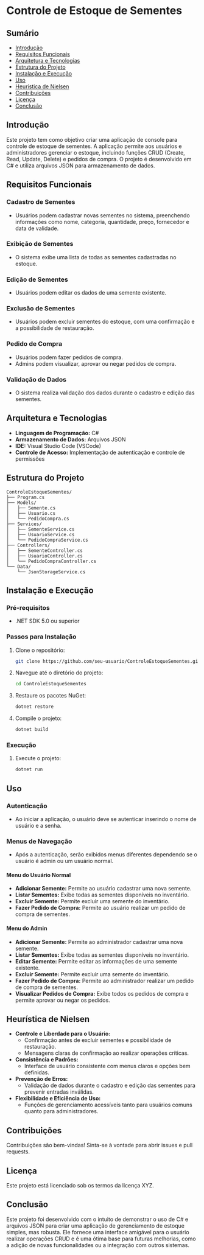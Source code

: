 
# Controle de Estoque de Sementes

## Sumário
- [Introdução](#introdução)
- [Requisitos Funcionais](#requisitos-funcionais)
- [Arquitetura e Tecnologias](#arquitetura-e-tecnologias)
- [Estrutura do Projeto](#estrutura-do-projeto)
- [Instalação e Execução](#instalação-e-execução)
- [Uso](#uso)
- [Heurística de Nielsen](#heurística-de-nielsen)
- [Contribuições](#contribuições)
- [Licença](#licença)
- [Conclusão](#conclusão)

## Introdução
Este projeto tem como objetivo criar uma aplicação de console para controle de estoque de sementes. A aplicação permite aos usuários e administradores gerenciar o estoque, incluindo funções CRUD (Create, Read, Update, Delete) e pedidos de compra. O projeto é desenvolvido em C# e utiliza arquivos JSON para armazenamento de dados.

## Requisitos Funcionais
### Cadastro de Sementes
- Usuários podem cadastrar novas sementes no sistema, preenchendo informações como nome, categoria, quantidade, preço, fornecedor e data de validade.

### Exibição de Sementes
- O sistema exibe uma lista de todas as sementes cadastradas no estoque.

### Edição de Sementes
- Usuários podem editar os dados de uma semente existente.

### Exclusão de Sementes
- Usuários podem excluir sementes do estoque, com uma confirmação e a possibilidade de restauração.

### Pedido de Compra
- Usuários podem fazer pedidos de compra.
- Admins podem visualizar, aprovar ou negar pedidos de compra.

### Validação de Dados
- O sistema realiza validação dos dados durante o cadastro e edição das sementes.

## Arquitetura e Tecnologias
- **Linguagem de Programação:** C#
- **Armazenamento de Dados:** Arquivos JSON
- **IDE:** Visual Studio Code (VSCode)
- **Controle de Acesso:** Implementação de autenticação e controle de permissões

## Estrutura do Projeto
```
ControleEstoqueSementes/
├── Program.cs
├── Models/
│   ├── Semente.cs
│   ├── Usuario.cs
│   └── PedidoCompra.cs
├── Services/
│   ├── SementeService.cs
│   ├── UsuarioService.cs
│   └── PedidoCompraService.cs
├── Controllers/
│   ├── SementeController.cs
│   ├── UsuarioController.cs
│   └── PedidoCompraController.cs
└── Data/
    └── JsonStorageService.cs
```

## Instalação e Execução
### Pré-requisitos
- .NET SDK 5.0 ou superior

### Passos para Instalação
1. Clone o repositório:
   ```bash
   git clone https://github.com/seu-usuario/ControleEstoqueSementes.git
   ```
2. Navegue até o diretório do projeto:
   ```bash
   cd ControleEstoqueSementes
   ```
3. Restaure os pacotes NuGet:
   ```bash
   dotnet restore
   ```
4. Compile o projeto:
   ```bash
   dotnet build
   ```

### Execução
1. Execute o projeto:
   ```bash
   dotnet run
   ```

## Uso
### Autenticação
- Ao iniciar a aplicação, o usuário deve se autenticar inserindo o nome de usuário e a senha.

### Menus de Navegação
- Após a autenticação, serão exibidos menus diferentes dependendo se o usuário é admin ou um usuário normal.

#### Menu do Usuário Normal
- **Adicionar Semente:** Permite ao usuário cadastrar uma nova semente.
- **Listar Sementes:** Exibe todas as sementes disponíveis no inventário.
- **Excluir Semente:** Permite excluir uma semente do inventário.
- **Fazer Pedido de Compra:** Permite ao usuário realizar um pedido de compra de sementes.

#### Menu do Admin
- **Adicionar Semente:** Permite ao administrador cadastrar uma nova semente.
- **Listar Sementes:** Exibe todas as sementes disponíveis no inventário.
- **Editar Semente:** Permite editar as informações de uma semente existente.
- **Excluir Semente:** Permite excluir uma semente do inventário.
- **Fazer Pedido de Compra:** Permite ao administrador realizar um pedido de compra de sementes.
- **Visualizar Pedidos de Compra:** Exibe todos os pedidos de compra e permite aprovar ou negar os pedidos.

## Heurística de Nielsen
- **Controle e Liberdade para o Usuário:**
  - Confirmação antes de excluir sementes e possibilidade de restauração.
  - Mensagens claras de confirmação ao realizar operações críticas.
- **Consistência e Padrões:**
  - Interface de usuário consistente com menus claros e opções bem definidas.
- **Prevenção de Erros:**
  - Validação de dados durante o cadastro e edição das sementes para prevenir entradas inválidas.
- **Flexibilidade e Eficiência de Uso:**
  - Funções de gerenciamento acessíveis tanto para usuários comuns quanto para administradores.
  
## Contribuições
Contribuições são bem-vindas! Sinta-se à vontade para abrir issues e pull requests.

## Licença
Este projeto está licenciado sob os termos da licença XYZ.

## Conclusão
Este projeto foi desenvolvido com o intuito de demonstrar o uso de C# e arquivos JSON para criar uma aplicação de gerenciamento de estoque simples, mas robusta. Ele fornece uma interface amigável para o usuário realizar operações CRUD e é uma ótima base para futuras melhorias, como a adição de novas funcionalidades ou a integração com outros sistemas.


